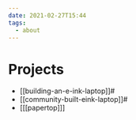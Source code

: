 ```yaml
---
date: 2021-02-27T15:44
tags:
  - about
---
```


# Projects

- [[building-an-e-ink-laptop]]#
- [[community-built-eink-laptop]]#
- [[[papertop]]]
